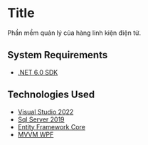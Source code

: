 ﻿# Title
Phần mềm quản lý của hàng linh kiện điện tử.
## System Requirements
* [.NET 6.0 SDK](https://dotnet.microsoft.com/download/dotnet/6.0)
## Technologies Used
* [Visual Studio 2022](https://visualstudio.microsoft.com/vs/)
* [Sql Server 2019](https://www.microsoft.com/en-us/sql-server/sql-server-downloads)
* [Entity Framework Core](https://docs.microsoft.com/en-us/ef/core/)
* [MVVM WPF](https://docs.microsoft.com/en-us/archive/msdn-magazine/2009/february/patterns-wpf-apps-with-the-model-view-viewmodel-design-pattern)